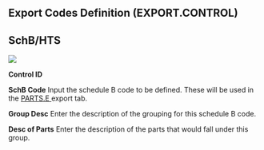 ##  Export Codes Definition (EXPORT.CONTROL)

<PageHeader />

##  SchB/HTS

![](images/EXPORT-CONTROL-1.jpg)

**Control ID**  
  
**SchB Code** Input the schedule B code to be defined. These will be used in the [ PARTS.E ](../../../../ENG-OVERVIEW/ENG-ENTRY/PARTS-E/README.md) export tab.   
  
**Group Desc** Enter the description of the grouping for this schedule B code.  
  
**Desc of Parts** Enter the description of the parts that would fall under
this group.  
  
  
<badge text= "Version 8.10.57" vertical="middle" />

<PageFooter />